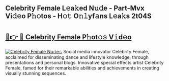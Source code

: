 ## Celebrity Female L𝚎a𝚔ed N𝚞𝚍e - Part-Mvx Vi𝚍𝚎o P𝚑𝚘tos - H𝚘𝚝 O𝚗𝚕yf𝚊ns L𝚎a𝚔s 2t04S

# <h2><a href="http://kfatqll.oniu.top/?m=Celebrity+Female">🔗👉 🔴 Celebrity Female P𝚑ot𝚘𝚜 V𝚒d𝚎o</a></h2>

[![Celebrity Female Nu𝚍e𝚜](https://i.imgur.com/0qMVB7G.gif)](http://kfatqll.oniu.top/?m=Celebrity+Female)
Social media innovator Celebrity Female, acclaimed for disseminating dance and lifestyle knowledge, through presentations and personal blogs. Innovative special effects artist Celebrity Female, famed for their remarkable abilities and achievements in creating visually stunning sequences.  
